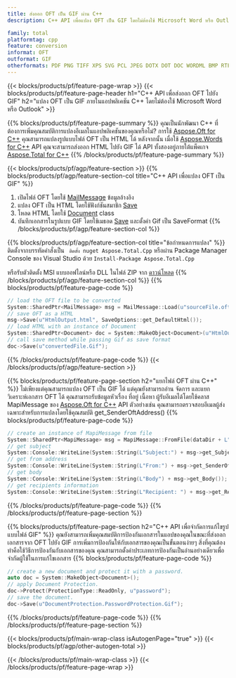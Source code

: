```yaml
---
title: ส่งออก OFT เป็น GIF ผ่าน C++
description: C++ API เพื่อแปลง OFT เป็น GIF โดยไม่ต้องใช้ Microsoft Word หรือ Outlook

family: total
platformtag: cpp
feature: conversion
informat: OFT
outformat: GIF
otherformats: PDF PNG TIFF XPS SVG PCL JPEG DOTX DOT DOC WORDML BMP RTF FLATOPC OTT MD DOTM ODT EMF DOCM TEXT PS EPUB DOCX
---
```

{{< blocks/products/pf/feature-page-wrap >}}
{{< blocks/products/pf/feature-page-header h1="C++ API เพื่อส่งออก OFT ไปยัง GIF" h2="แปลง OFT เป็น GIF ภายในแอปพลิเคชัน C++ โดยไม่ต้องใช้ Microsoft Word หรือ Outlook" >}}

{{% blocks/products/pf/feature-page-summary %}}
คุณเป็นนักพัฒนา C++ ที่ต้องการเพิ่มคุณสมบัติการแปลงอีเมลในแอปพลิเคชันของคุณหรือไม่? การใช้ [Aspose.Oft for C++](https://products.aspose.com/oft/cpp/) คุณสามารถแปลงรูปแบบไฟล์ OFT เป็น HTML ได้ หลังจากนั้น เมื่อใช้ [Aspose.Words for C++](https://products.aspose.com/words/cpp/) API คุณจะสามารถส่งออก HTML ไปยัง GIF ได้ API ทั้งสองอยู่ภายใต้แพ็คเกจ [Aspose.Total for C++](https://products.aspose.com/total/cpp/) 
{{% /blocks/products/pf/feature-page-summary  %}}

{{< blocks/products/pf/agp/feature-section >}}
{{% blocks/products/pf/agp/feature-section-col title="C++ API เพื่อแปลง OFT เป็น GIF" %}}
1. เปิดไฟล์ OFT โดยใช้ [MailMessage](https://reference.aspose.com/oft/cpp/class/aspose.oft.mail_message) ข้อมูลอ้างอิง
2. แปลง OFT เป็น HTML โดยใช้ฟังก์ชันสมาชิก [Save](https://reference.aspose.com/oft/cpp/class/aspose.oft.mail_message#a7e7c6b50c8db5a8bcc6934db02b4a786)
3. โหลด HTML โดยใช้ [Document](https://reference.aspose.com/words/cpp/class/aspose.words.document) class
4. บันทึกเอกสารในรูปแบบ GIF โดยใช้เมธอด [Save](https://reference.aspose.com/words/cpp/class/aspose.words.document#save_string_saveformat) และตั้งค่า Gif เป็น SaveFormat
{{% /blocks/products/pf/agp/feature-section-col %}}

{{% blocks/products/pf/agp/feature-section-col title="ข้อกำหนดการแปลง" %}}
ติดตั้งจากบรรทัดคำสั่งเป็น ``` ติดตั้ง nuget Aspose.Total.Cpp``` หรือผ่าน Package Manager Console ของ Visual Studio ด้วย ```Install-Package Aspose.Total.Cpp```

หรือรับตัวติดตั้ง MSI แบบออฟไลน์หรือ DLL ในไฟล์ ZIP จาก [ดาวน์โหลด](https://releases.aspose.com/total/cpp)
{{% /blocks/products/pf/agp/feature-section-col %}}
{{% blocks/products/pf/feature-page-code %}}

```cpp
// load the OFT file to be converted
System::SharedPtr<MailMessage> msg = MailMessage::Load(u"sourceFile.oft");
// save OFT as a HTML 
msg->Save(u"HtmlOutput.html", SaveOptions::get_DefaultHtml());  
// load HTML with an instance of Document
System::SharedPtr<Document> doc = System::MakeObject<Document>(u"HtmlOutput.html");
// call save method while passing Gif as save format
doc->Save(u"convertedFile.Gif");
```


{{% /blocks/products/pf/feature-page-code %}}
{{< /blocks/products/pf/agp/feature-section >}}

{{% blocks/products/pf/feature-page-section  h2="แยกไฟล์ OFT ผ่าน C++" %}}
ไม่เพียงแต่คุณสามารถแปลง OFT เป็น GIF ได้ แต่คุณยังสามารถอ่าน จัดการ และแยกวิเคราะห์เอกสาร OFT ได้ คุณสามารถรับข้อมูลหัวเรื่อง ที่อยู่ เนื้อหา ผู้รับอีเมลได้โดยใช้คลาส MapiMessage ของ [Aspose.Oft for C++](https://products.aspose.com/oft/cpp/) API ตัวอย่างเช่น คุณสามารถตรวจสอบอีเมลผู้ส่งเฉพาะสำหรับการแปลงโดยใช้คุณสมบัติ get_SenderOftAddress()
{{% blocks/products/pf/feature-page-code %}}

```cpp
// create an instance of MapiMessage from file
System::SharedPtr<MapiMessage> msg = MapiMessage::FromFile(dataDir + L"message.oft");
// get subject
System::Console::WriteLine(System::String(L"Subject:") + msg->get_Subject());
// get from address
System::Console::WriteLine(System::String(L"From:") + msg->get_SenderOftAddress());
// get body
System::Console::WriteLine(System::String(L"Body") + msg->get_Body());
// get recipients information
System::Console::WriteLine(System::String(L"Recipient: ") + msg->get_Recipients());
```

{{% /blocks/products/pf/feature-page-code  %}}
{{% /blocks/products/pf/feature-page-section %}}

{{% blocks/products/pf/feature-page-section  h2="C++ API เพื่อจำกัดการแก้ไขรูปแบบไฟล์ GIF" %}}
คุณยังสามารถเพิ่มคุณสมบัติการป้องกันเอกสารในแอปของคุณในขณะที่ส่งออกเอกสารจาก OFT ไปยัง GIF การเพิ่มการป้องกันให้กับเอกสารของคุณเป็นขั้นตอนง่ายๆ สิ่งที่คุณต้องทำคือใช้วิธีการป้องกันกับเอกสารของคุณ คุณสามารถตั้งค่าประเภทการป้องกันเป็นอ่านอย่างเดียวเพื่อจำกัดผู้ใช้ในการแก้ไขเอกสาร
{{% blocks/products/pf/feature-page-code %}}

```cpp
// create a new document and protect it with a password.
auto doc = System::MakeObject<Document>();
// apply Document Protection.
doc->Protect(ProtectionType::ReadOnly, u"password");
// save the document.
doc->Save(u"DocumentProtection.PasswordProtection.Gif");
```

{{% /blocks/products/pf/feature-page-code  %}}
{{% /blocks/products/pf/feature-page-section %}}

{{< blocks/products/pf/main-wrap-class isAutogenPage="true" >}}
{{< blocks/products/pf/agp/other-autogen-total >}}
 
{{< /blocks/products/pf/main-wrap-class >}}
{{< /blocks/products/pf/feature-page-wrap >}}